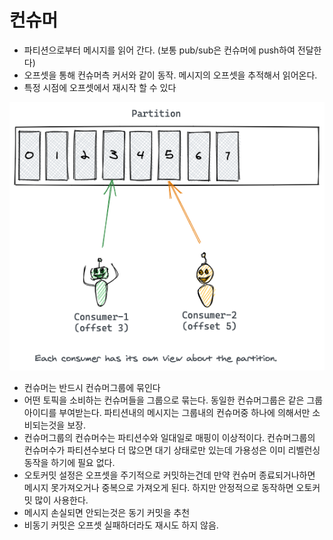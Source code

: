 # 컨슈머
* 파티션으로부터 메시지를 읽어 간다. (보통 pub/sub은 컨슈머에 push하여 전달한다) 
* 오프셋을 통해 컨슈머측 커서와 같이 동작. 메시지의 오프셋을 추적해서 읽어온다. 
* 특정 시점에 오프셋에서 재시작 할 수 있다 

![](../이미지/kafka_컨슈머.png)
* 컨슈머는 반드시 컨슈머그룹에 묶인다 
* 어떤 토픽을 소비하는 컨슈머들을 그룹으로 묶는다. 동일한 컨슈머그룹은 같은 그룹아이디를 부여받는다. 파티션내의 메시지는 그룹내의 컨슈머중 하나에 의해서만 소비되는것을 보장. 
* 컨슈머그룹의 컨슈머수는 파티션수와 일대일로 매핑이 이상적이다. 컨슈머그룹의 컨슈머수가 파티션수보다 더 많으면 대기 상태로만 있는데 가용성은 이미 리벨런싱 동작을 하기에 필요 없다. 
* 오토커밋 설정은 오프셋을 주기적으로 커밋하는건데 만약 컨슈머 종료되거나하면 메시지 못가져오거나 중복으로 가져오게 된다. 하지만 안정적으로 동작하면 오토커밋 많이 사용한다. 
* 메시지 손실되면 안되는것은 동기 커밋을 추천 
* 비동기 커밋은 오프셋 실패하더라도 재시도 하지 않음. 

